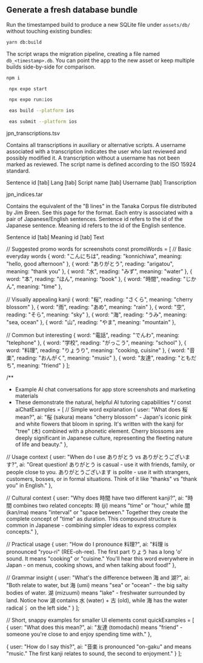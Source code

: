 ## Generate a fresh database bundle

Run the timestamped build to produce a new SQLite file under `assets/db/` without touching existing bundles:

```bash
yarn db:build
```

The script wraps the migration pipeline, creating a file named `db_<timestamp>.db`. You can point the app to the new asset or keep multiple builds side-by-side for comparison.

   ```bash
   npm i
   ```


   ```bash
    npx expo start
   ```


   ```bash
    npx expo run:ios
   ```


   ```bash
    eas build --platform ios
   ```


   ```bash
    eas submit --platform ios
   ```


jpn_transcriptions.tsv

Contains all transcriptions in auxiliary or alternative scripts. A username associated with a transcription indicates the user who last reviewed and possibly modified it. A transcription without a username has not been marked as reviewed. The script name is defined according to the ISO 15924 standard.

Sentence id [tab] Lang [tab] Script name [tab] Username [tab] Transcription



jpn_indices.tar

Contains the equivalent of the "B lines" in the Tanaka Corpus file distributed by Jim Breen. See this page for the format. Each entry is associated with a pair of Japanese/English sentences. Sentence id refers to the id of the Japanese sentence. Meaning id refers to the id of the English sentence.

Sentence id [tab] Meaning id [tab] Text


// Suggested promo words for screenshots
const promoWords = [
  // Basic everyday words
  { word: "こんにちは", reading: "konnichiwa", meaning: "hello, good afternoon" },
  { word: "ありがとう", reading: "arigatou", meaning: "thank you" },
  { word: "水", reading: "みず", meaning: "water" },
  { word: "本", reading: "ほん", meaning: "book" },
  { word: "時間", reading: "じかん", meaning: "time" },

  // Visually appealing kanji
  { word: "桜", reading: "さくら", meaning: "cherry blossom" },
  { word: "雨", reading: "あめ", meaning: "rain" },
  { word: "空", reading: "そら", meaning: "sky" },
  { word: "海", reading: "うみ", meaning: "sea, ocean" },
  { word: "山", reading: "やま", meaning: "mountain" },

  // Common but interesting
  { word: "電話", reading: "でんわ", meaning: "telephone" },
  { word: "学校", reading: "がっこう", meaning: "school" },
  { word: "料理", reading: "りょうり", meaning: "cooking, cuisine" },
  { word: "音楽", reading: "おんがく", meaning: "music" },
  { word: "友達", reading: "ともだち", meaning: "friend" }
];

/**
 * Example AI chat conversations for app store screenshots and marketing materials
 * These demonstrate the natural, helpful AI tutoring capabilities
 */
const aiChatExamples = [
  // Simple word explanation
  {
    user: "What does 桜 mean?",
    ai: "桜 (sakura) means \"cherry blossom\" - Japan's iconic pink and white flowers that bloom in spring. It's written with the kanji for \"tree\" (木) combined with a phonetic element. Cherry blossoms are deeply significant in Japanese culture, representing the fleeting nature of life and beauty."
  },

  // Usage context
  {
    user: "When do I use ありがとう vs ありがとうございます?",
    ai: "Great question! ありがとう is casual - use it with friends, family, or people close to you. ありがとうございます is polite - use it with strangers, customers, bosses, or in formal situations. Think of it like \"thanks\" vs \"thank you\" in English."
  },

  // Cultural context
  {
    user: "Why does 時間 have two different kanji?",
    ai: "時間 combines two related concepts: 時 (ji) means \"time\" or \"hour,\" while 間 (kan/ma) means \"interval\" or \"space between.\" Together they create the complete concept of \"time\" as duration. This compound structure is common in Japanese - combining simpler ideas to express complex concepts."
  },

  // Practical usage
  {
    user: "How do I pronounce 料理?",
    ai: "料理 is pronounced \"ryou-ri\" (REE-oh-ree). The first part りょう has a long 'o' sound. It means \"cooking\" or \"cuisine.\" You'll hear this word everywhere in Japan - on menus, cooking shows, and when talking about food!"
  },

  // Grammar insight
  {
    user: "What's the difference between 海 and 湖?",
    ai: "Both relate to water, but 海 (umi) means \"sea\" or \"ocean\" - the big salty bodies of water. 湖 (mizuumi) means \"lake\" - freshwater surrounded by land. Notice how 湖 contains 水 (water) + 古 (old), while 海 has the water radical 氵on the left side."
  }
];

// Short, snappy examples for smaller UI elements
const quickExamples = [
  {
    user: "What does this mean?",
    ai: "友達 (tomodachi) means \"friend\" - someone you're close to and enjoy spending time with."
  },

  {
    user: "How do I say this?",
    ai: "音楽 is pronounced \"on-gaku\" and means \"music.\" The first kanji relates to sound, the second to enjoyment."
  }
];
